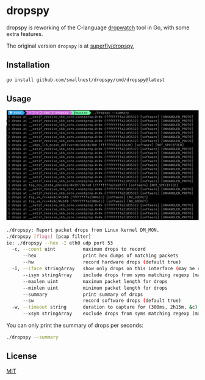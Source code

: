 # dropspy
dropspy is reworking of the C-language [dropwatch](https://github.com/nhorman/dropwatch) tool in Go, with some extra features.

The original version `dropspy` is at [superfly/dropspy](https://github.com/superfly/dropspy),


## Installation

```bash
go install github.com/smallnest/dropspy/cmd/dropspy@latest
```

## Usage

![](./dropspy.png)

```bash
./dropspy: Report packet drops from Linux kernel DM_MON.
./dropspy [flags] [pcap filter]
ie: ./dropspy --hex -I eth0 udp port 53
  -c, --count uint          maximum drops to record
      --hex                 print hex dumps of matching packets
      --hw                  record hardware drops (default true)
  -I, --iface stringArray   show only drops on this interface (may be repeated)
      --isym stringArray    include drops from syms matching regexp (may be repeated)
      --maxlen uint         maximum packet length for drops
      --minlen uint         minimum packet length for drops
      --summary             print summary of drops
      --sw                  record software drops (default true)
  -w, --timeout string      duration to capture for (300ms, 2h15m, &c)
      --xsym stringArray    exclude drops from syms matching regexp (may be repeated)
```

You can only print the summary of drops per seconds:

```bash
./dropspy --summary
```

## License
[MIT](https://choosealicense.com/licenses/mit/)

